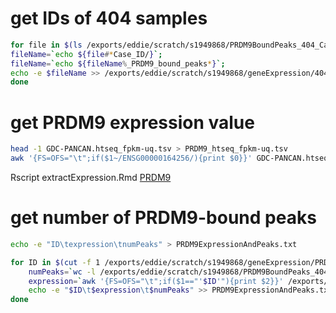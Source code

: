 # get IDs of 404 samples
```bash
for file in $(ls /exports/eddie/scratch/s1949868/PRDM9BoundPeaks_404_Case_ID/*); do
fileName=`echo ${file#*Case_ID/}`;
fileName=`echo ${fileName%_PRDM9_bound_peaks*}`;
echo -e $fileName >> /exports/eddie/scratch/s1949868/geneExpression/404Samples_CaseID.txt
done
```
# get PRDM9 expression value 
```bash
head -1 GDC-PANCAN.htseq_fpkm-uq.tsv > PRDM9_htseq_fpkm-uq.tsv
awk '{FS=OFS="\t";if($1~/ENSG00000164256/){print $0}}' GDC-PANCAN.htseq_fpkm-uq.tsv >> PRDM9_htseq_fpkm-uq.tsv
```
Rscript extractExpression.Rmd
[PRDM9](https://www.ensembl.org/Homo_sapiens/Gene/Summary?g=ENSG00000164256;r=5:23443586-23528093)


















































# get number of PRDM9-bound peaks
```bash
echo -e "ID\texpression\tnumPeaks" > PRDM9ExpressionAndPeaks.txt

for ID in $(cut -f 1 /exports/eddie/scratch/s1949868/geneExpression/PRDM9Expression_375samples.txt); do 
	numPeaks=`wc -l /exports/eddie/scratch/s1949868/PRDM9BoundPeaks_404_Case_ID/${ID}_PRDM9_bound_peaks.bed | awk '{print $1}'`; 
	expression=`awk '{FS=OFS="\t";if($1=="'$ID'"){print $2}}' /exports/eddie/scratch/s1949868/geneExpression/PRDM9Expression_375samples.txt`; 
	echo -e "$ID\t$expression\t$numPeaks" >> PRDM9ExpressionAndPeaks.txt
done
```


<!--stackedit_data:
eyJoaXN0b3J5IjpbLTExODM0MTAyNTksLTE4OTM0NTU3MDMsMT
kzNzk0MzYyOCwyMDY5NTUwNzczLDkyMjEyNzUwOSwtNDM3MzYw
OTA4LC04NzQyODI5NzQsNTE1MDE4MzU1LC03ODMzNjkzNTUsLT
IzOTEyOTE3Ml19
-->